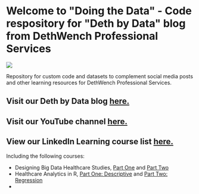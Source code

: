 # Welcome to "Doing the Data" - Code respository for "Deth by Data" blog from DethWench Professional Services
![](https://dethwench.com/wp-content/uploads/2019/08/DethWench-Logo.jpg)

Repository for custom code and datasets to complement social media posts and other learning resources for DethWench Professional Services.

## Visit our Deth by Data blog [here.](https://dethwench.com/blog/)
## Visit our YouTube channel [here.](https://www.youtube.com/channel/UCCHcm7rOjf7Ruf2GA2Qnxow)
## View our LinkedIn Learning course list [here.](https://linkedin-learning.pxf.io/NKN0JO)
Including the following courses:
* Designing Big Data Healthcare Studies, [Part One](http://linkedin-learning.pxf.io/P0aVd6) and [Part Two](https://linkedin-learning.pxf.io/kjVxqn)
* Healthcare Analytics in R, [Part One: Descriptive](http://linkedin-learning.pxf.io/gbo4D2) and [Part Two: Regression](https://linkedin-learning.pxf.io/Kex4vx)
* 

